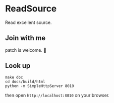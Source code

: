 # ReadSource

Read excellent source.

## Join with me

patch is welcome. :clap:

## Look up

    make doc
    cd docs/build/html
    python -m SimpleHttpServer 8010

then open ``http://localhost:8010`` on your browser.
